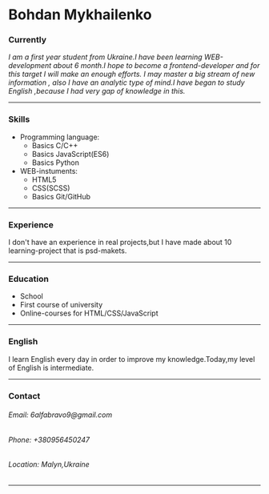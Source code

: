# Bohdan Mykhailenko 
### Currently
_I am a first year student from Ukraine.I have been learning WEB-development about 6 month.I hope to become a frontend-developer and for this target I will make an enough efforts.  I may master a big stream of new information , also I have an analytic type of mind.I have began to study English ,because I had very gap of knowledge in this._
___
### Skills
* Programming language:
  * Basics C/C++
  * Basics JavaScript(ES6)
  * Basics Python
* WEB-instuments:
  * HTML5
  * CSS(SCSS)
  * Basics Git/GitHub
___
### Experience
I don't have an experience in real projects,but I have made about 10 learning-project that is psd-makets.
___
### Education 
* School
* First course of university  
* Online-courses for HTML/CSS/JavaScript
___
### English 
I learn English every day in order to improve my knowledge.Today,my level of English is intermediate.
___
### Contact
###### Email: _6alfabravo9@gmail.com_
###### Phone: _+380956450247_
###### Location: _Malyn,Ukraine_
___